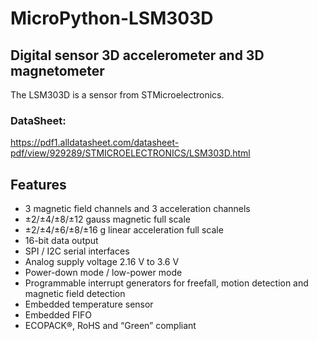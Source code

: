 # MicroPython-LSM303D
## Digital sensor 3D accelerometer and 3D magnetometer
The LSM303D is a sensor from STMicroelectronics.

### <b>DataSheet:</b>
<https://pdf1.alldatasheet.com/datasheet-pdf/view/929289/STMICROELECTRONICS/LSM303D.html>

## Features
- 3 magnetic field channels and 3 acceleration channels
- ±2/±4/±8/±12 gauss magnetic full scale
- ±2/±4/±6/±8/±16 g linear acceleration full scale
- 16-bit data output
- SPI / I2C serial interfaces
- Analog supply voltage 2.16 V to 3.6 V
- Power-down mode / low-power mode
- Programmable interrupt generators for freefall, motion detection and magnetic field detection
- Embedded temperature sensor
- Embedded FIFO
- ECOPACK®, RoHS and “Green” compliant
